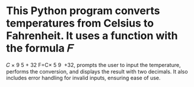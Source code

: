 This Python program converts temperatures from Celsius to Fahrenheit. It uses a function with the formula 
𝐹
=
𝐶
×
9
5
+
32
F=C× 
5
9
​
 +32, prompts the user to input the temperature, performs the conversion, and displays the result with two decimals. It also includes error handling for invalid inputs, ensuring ease of use.
